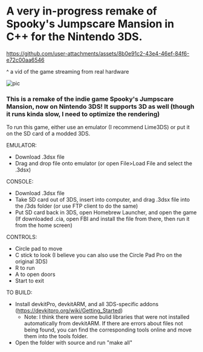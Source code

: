 # A very in-progress remake of Spooky's Jumpscare Mansion in C++ for the Nintendo 3DS.

https://github.com/user-attachments/assets/8b0e91c2-43e4-46ef-84f6-e72c00aa6546

^ a vid of the game streaming from real hardware

![pic](https://github.com/user-attachments/assets/04530574-b4e4-4e61-b603-65d5f8fe95b0)

### This is a remake of the indie game Spooky's Jumpscare Mansion, now on Nintendo 3DS! It supports 3D as well (though it runs kinda slow, I need to optimize the rendering)

To run this game, either use an emulator (I recommend Lime3DS) or put it on the SD card of a modded 3DS.

EMULATOR:
- Download .3dsx file
- Drag and drop file onto emulator (or open File>Load File and select the .3dsx)

CONSOLE:
- Download .3dsx file
- Take SD card out of 3DS, insert into computer, and drag .3dsx file into the /3ds folder (or use FTP client to do the same)
- Put SD card back in 3DS, open Homebrew Launcher, and open the game (If downloaded .cia, open FBI and install the file from there, then run it from the home screen)

CONTROLS:
- Circle pad to move
- C stick to look (I believe you can also use the Circle Pad Pro on the original 3DS)
- R to run
- A to open doors
- Start to exit

TO BUILD:
- Install devkitPro, devkitARM, and all 3DS-specific addons (https://devkitpro.org/wiki/Getting_Started)
  - Note: I think there were some bulid libraries that were not installed automatically from devkitARM. If there are errors about files not being found, you can find the corresponding tools online and move them into the tools folder.
- Open the folder with source and run "make all"

